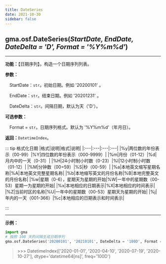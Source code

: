 ```yaml
---
title: DateSeries
date: 2021-10-30
sidebar: false
---
```


##  gma.osf.**DateSeries**(*StartDate, EndDate, DateDelta = 'D', Format = '%Y%m%d'*)

---

**功能：**【日期序列】。构造一个日期序列列表。

**参数：** 

&emsp;StartDate：`str`。初始日期。例如 '20200101' 。

&emsp;EndDate：`str`。结束日期。例如 '20201231' 。 

&emsp;DateDelta：`str`。间隔日期，默认为天（'D'）。

**可选参数：** 

&emsp;Format = `str`。日期序列格式。默认为 '%Y%m%d'（年月日）。

**返回：**`DatetimeIndex`。

::: tip 格式化日期
|格式|说明|格式|说明|
|:---|:---|:---|:---|
|%y|两位数的年份表示（00-99）|%Y|四位数的年份表示（000-9999）|
|%m|月份（01-12）|%d|月内中的一天（0-31）|
|%H|24小时制小时数（0-23）|%I|12小时制小时数（01-12）|
|%M|分钟数（00=59）|%S|秒（00-59）|
|%a|本地英文缩写星期名称|%A|本地英文完整星期名称|
|%b|本地缩写英文的月份名称|%B|本地完整英文的月份名称|
|%w|星期（0-6），星期天为星期的开始|%W|一年中的星期数（00-53）星期一为星期的开始|
|%x|本地相应的日期表示|%X|本地相应的时间表示|
|%Z|当前时区的名称|%U|一年中的星期数（00-53）星期天为星期的开始|
|%j|年内的一天（001-366）|%c|本地相应的日期表示和时间表示|

:::

---

**示例：**
```python
import gma
# 按照 100 天的间隔生成日期序列
gma.osf.DateSeries('20200101', '20210101', DateDelta = '100D', Format = '%Y%m%d')
```
> \>>> DatetimeIndex(['2020-01-01', '2020-04-10', '2020-07-19', '2020-10-27'], dtype='datetime64[ns]', freq='100D')


